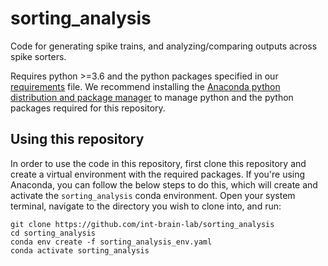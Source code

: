 # sorting_analysis

Code for generating spike trains, and analyzing/comparing outputs across spike sorters.

Requires python >=3.6 and the python packages specified in our [requirements](https://github.com/int-brain-lab/sorting_analysis/blob/master/requirements.txt) file. We recommend installing the [Anaconda python distribution and package manager](https://www.anaconda.com/products/individual) to manage python and the python packages required for this repository.

## Using this repository

In order to use the code in this repository, first clone this repository and create a virtual environment with the required packages. If you're using Anaconda, you can follow the below steps to do this, which will create and activate the `sorting_analysis` conda environment. Open your system terminal, navigate to the directory you wish to clone into, and run:

```
git clone https://github.com/int-brain-lab/sorting_analysis
cd sorting_analysis
conda env create -f sorting_analysis_env.yaml
conda activate sorting_analysis
```
